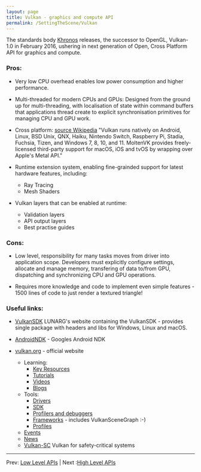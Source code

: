 ```yaml
---
layout: page
title: Vulkan - graphics and compute API
permalink: /SettingTheScene/Vulkan
---
```


The standards body [Khronos](https://www.khronos.org/) releases, the successor to OpenGL, Vulkan-1.0 in February 2016, ushering in next generation of Open, Cross Platform API for graphics and compute.

### Pros:
* Very low CPU overhead enables low power consumption and higher performance.

* Multi-threaded for modern CPUs and GPUs:
Designed from the ground up for multi-threading, with localisation of state within command buffers that applications thread create to explicit synchronisation primitives for managing CPU and GPU work.

* Cross platform: [source Wikipedia](https://en.wikipedia.org/wiki/Vulkan)
"Vulkan runs natively on Android, Linux, BSD Unix, QNX, Haiku, Nintendo Switch, Raspberry Pi, Stadia, Fuchsia, Tizen, and Windows 7, 8, 10, and 11. MoltenVK provides freely-licensed third-party support for macOS, iOS and tvOS by wrapping over Apple's Metal API."

* Runtime extension system, enabling fine-grainded support for latest hardware features, including:
    * Ray Tracing
    * Mesh Shaders

* Vulkan layers that can be enabled at runtime:
    * Validation layers
    * API output layers
    * Best practise guides

### Cons:

* Low level, responsibility for many tasks moves from driver into application scope.
Developers must explicitly configure settings, allocate and manage memory, transfering of data to/from GPU, dispatching and synchronizing CPU and GPU operations.

* Requires more knowledge and code to implement even simple features - 1500 lines of code to just render a textured triangle!

### Useful links:

* [VulkanSDK](https://vulkan.lunarg.com/sdk/home) LUNARG's website containing the VulkanSDK -
provides single package with headers and libs for Windows, Linux and macOS.

* [AndroidNDK](https://developer.android.com/ndk/guides/graphics/index.html) - Googles Android NDK

* [vulkan.org](https://www.vulkan.org/) - official website
    * Learning:
        * [Key Resources](https://www.vulkan.org/learn#key-resources)
        * [Tutorials](https://www.vulkan.org/learn#vulkan-tutorials)
        * [Videos](https://www.vulkan.org/learn#videos)
        * [Blogs](https://www.vulkan.org/blog)
    * Tools:
        * [Drivers]([https://www.vulkan.org/tools#vulkan-gpu-resources)
        * [SDK](https://www.vulkan.org/tools#download-these-essential-development-tools)
        * [Profilers and debuggers](https://www.vulkan.org/tools#profilers-and-debuggers)
        * [Frameworks](https://www.vulkan.org/tools#frameworks-and-helper-libraries) - includes VulkanSceneGraph :-)
        * [Profiles](https://www.vulkan.org/tools#vulkan-profiles)
    * [Events](https://www.vulkan.org/events)
    * [News](https://www.vulkan.org/news)
    * [Vulkan-SC](https://www.khronos.org/vulkansc/) Vulkan for safety-critical systems

---

Prev: [Low Level APIs](LowLevelAPIs.md) | Next :[High Level APIs](HighLevelAPIs.md)

